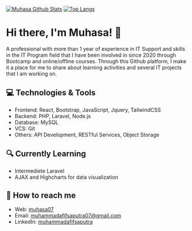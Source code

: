 [![Muhasa Github Stats](https://github-readme-stats.vercel.app/api?username=muhasa07&count_private=true&theme=default&show_icons=true)](https://github.com/muhasa07)
[![Top Langs](https://github-readme-stats.vercel.app/api/top-langs/?username=elfinsanjaya12&layout=compact)](https://github.com/muhasa07)
<br>

# Hi there, I'm Muhasa! 👋

A professional with more than 1 year of experience in IT Support and skills in the IT Program field that I have been involved in since 2020 through Bootcamp and online/offline courses. Through this Github platform, I make it a place for me to share about learning activities and several IT projects that I am working on.

## 💻 Technologies & Tools
- Frontend: React, Bootstrap, JavaScript, Jquery, TailwindCSS
- Backend: PHP, Laravel, Node.js
- Database: MySQL
- VCS: Git
- Others: API Development, RESTful Services, Object Storage

## 🔍 Currently Learning
- Intermediete Laravel
- AJAX and Highcharts for data visualization

## 🚀 How to reach me
- Web: [muhasa07](https://muhasa07.github.io/muhasa/)
- Email: [muhammadafifsaputra07@gmail.com](muhammadafifsaputra07@gmail.com)
- LinkedIn: [muhammadafifsaputra](https://www.linkedin.com/in/muhammad-afif-saputra-41695b1b0/)
